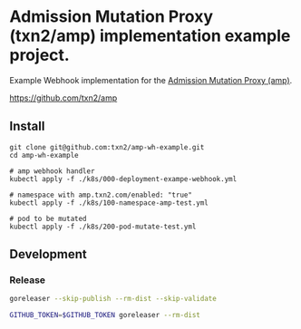 # Admission Mutation Proxy (txn2/amp) implementation example project.

Example Webhook implementation for the [Admission Mutation Proxy (amp)](https://github.com/txn2/amp).

https://github.com/txn2/amp

## Install

```shell script
git clone git@github.com:txn2/amp-wh-example.git
cd amp-wh-example

# amp webhook handler
kubectl apply -f ./k8s/000-deployment-exampe-webhook.yml

# namespace with amp.txn2.com/enabled: "true"
kubectl apply -f ./k8s/100-namespace-amp-test.yml

# pod to be mutated
kubectl apply -f ./k8s/200-pod-mutate-test.yml
```

## Development
### Release
```bash
goreleaser --skip-publish --rm-dist --skip-validate
```

```bash
GITHUB_TOKEN=$GITHUB_TOKEN goreleaser --rm-dist
```